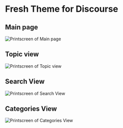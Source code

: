 # Fresh Theme for Discourse

## Main page
![Printscreen of Main page]( https://imgur.com/5Q9w7i6.png)
## Topic view
![Printscreen of Topic view](https://imgur.com/0Hr3Ryu.png)
## Search View
![Printscreen of Search View](https://imgur.com/SyOG6Bz.png)
## Categories View
![Printscreen of Categories View](https://imgur.com/KzMGWHl.png)
